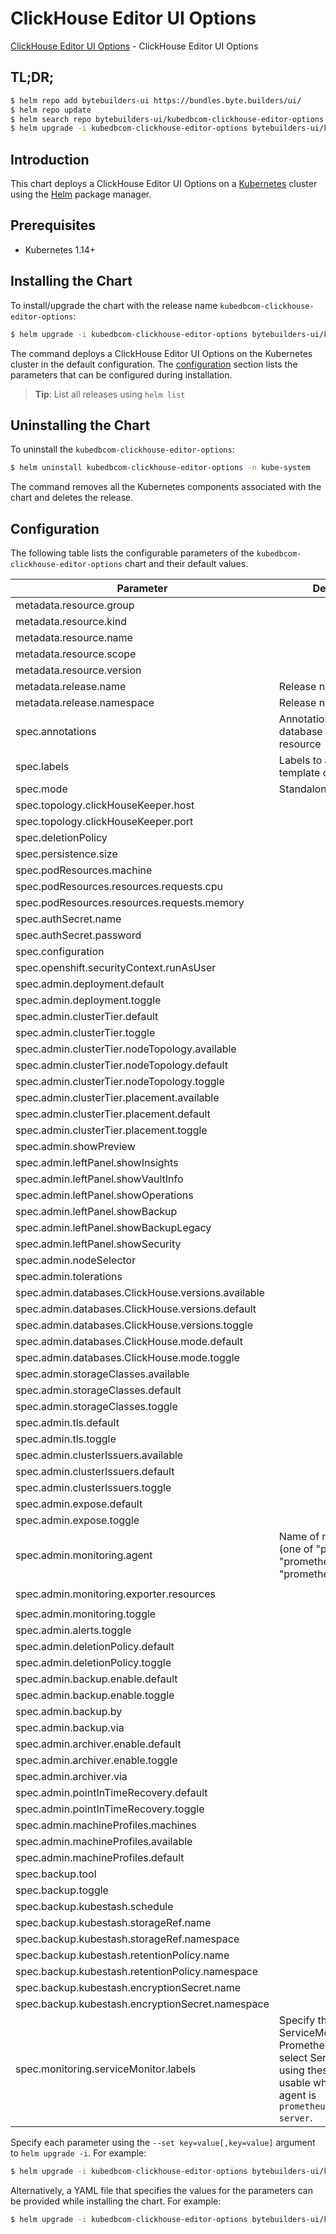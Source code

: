 # ClickHouse Editor UI Options

[ClickHouse Editor UI Options](https://byte.builders) - ClickHouse Editor UI Options

## TL;DR;

```bash
$ helm repo add bytebuilders-ui https://bundles.byte.builders/ui/
$ helm repo update
$ helm search repo bytebuilders-ui/kubedbcom-clickhouse-editor-options --version=v0.13.0
$ helm upgrade -i kubedbcom-clickhouse-editor-options bytebuilders-ui/kubedbcom-clickhouse-editor-options -n kube-system --create-namespace --version=v0.13.0
```

## Introduction

This chart deploys a ClickHouse Editor UI Options on a [Kubernetes](http://kubernetes.io) cluster using the [Helm](https://helm.sh) package manager.

## Prerequisites

- Kubernetes 1.14+

## Installing the Chart

To install/upgrade the chart with the release name `kubedbcom-clickhouse-editor-options`:

```bash
$ helm upgrade -i kubedbcom-clickhouse-editor-options bytebuilders-ui/kubedbcom-clickhouse-editor-options -n kube-system --create-namespace --version=v0.13.0
```

The command deploys a ClickHouse Editor UI Options on the Kubernetes cluster in the default configuration. The [configuration](#configuration) section lists the parameters that can be configured during installation.

> **Tip**: List all releases using `helm list`

## Uninstalling the Chart

To uninstall the `kubedbcom-clickhouse-editor-options`:

```bash
$ helm uninstall kubedbcom-clickhouse-editor-options -n kube-system
```

The command removes all the Kubernetes components associated with the chart and deletes the release.

## Configuration

The following table lists the configurable parameters of the `kubedbcom-clickhouse-editor-options` chart and their default values.

|                     Parameter                      |                                                                                Description                                                                                |                          Default                          |
|----------------------------------------------------|---------------------------------------------------------------------------------------------------------------------------------------------------------------------------|-----------------------------------------------------------|
| metadata.resource.group                            |                                                                                                                                                                           | <code>kubedb.com</code>                                   |
| metadata.resource.kind                             |                                                                                                                                                                           | <code>ClickHouse</code>                                   |
| metadata.resource.name                             |                                                                                                                                                                           | <code>clickhouses</code>                                  |
| metadata.resource.scope                            |                                                                                                                                                                           | <code>Namespaced</code>                                   |
| metadata.resource.version                          |                                                                                                                                                                           | <code>v1alpha2</code>                                     |
| metadata.release.name                              | Release name                                                                                                                                                              | <code>""</code>                                           |
| metadata.release.namespace                         | Release namespace                                                                                                                                                         | <code>""</code>                                           |
| spec.annotations                                   | Annotations to add to the database custom resource                                                                                                                        | <code>{}</code>                                           |
| spec.labels                                        | Labels to add to all the template objects                                                                                                                                 | <code>{}</code>                                           |
| spec.mode                                          | Standalone, Topology                                                                                                                                                      | <code>Standalone</code>                                   |
| spec.topology.clickHouseKeeper.host                |                                                                                                                                                                           | <code>clickhouse-keeper.click-keeper</code>               |
| spec.topology.clickHouseKeeper.port                |                                                                                                                                                                           | <code>2181</code>                                         |
| spec.deletionPolicy                                |                                                                                                                                                                           | <code>WipeOut</code>                                      |
| spec.persistence.size                              |                                                                                                                                                                           | <code>2Gi</code>                                          |
| spec.podResources.machine                          |                                                                                                                                                                           | <code>""</code>                                           |
| spec.podResources.resources.requests.cpu           |                                                                                                                                                                           | <code>500m</code>                                         |
| spec.podResources.resources.requests.memory        |                                                                                                                                                                           | <code>1Gi</code>                                          |
| spec.authSecret.name                               |                                                                                                                                                                           | <code>""</code>                                           |
| spec.authSecret.password                           |                                                                                                                                                                           | <code>""</code>                                           |
| spec.configuration                                 |                                                                                                                                                                           | <code>""</code>                                           |
| spec.openshift.securityContext.runAsUser           |                                                                                                                                                                           | <code>null</code>                                         |
| spec.admin.deployment.default                      |                                                                                                                                                                           | <code>Shared</code>                                       |
| spec.admin.deployment.toggle                       |                                                                                                                                                                           | <code>true</code>                                         |
| spec.admin.clusterTier.default                     |                                                                                                                                                                           | <code>"GeneralPurpose"</code>                             |
| spec.admin.clusterTier.toggle                      |                                                                                                                                                                           | <code>true</code>                                         |
| spec.admin.clusterTier.nodeTopology.available      |                                                                                                                                                                           | <code>[]</code>                                           |
| spec.admin.clusterTier.nodeTopology.default        |                                                                                                                                                                           | <code>""</code>                                           |
| spec.admin.clusterTier.nodeTopology.toggle         |                                                                                                                                                                           | <code>true</code>                                         |
| spec.admin.clusterTier.placement.available         |                                                                                                                                                                           | <code>[]</code>                                           |
| spec.admin.clusterTier.placement.default           |                                                                                                                                                                           | <code>""</code>                                           |
| spec.admin.clusterTier.placement.toggle            |                                                                                                                                                                           | <code>true</code>                                         |
| spec.admin.showPreview                             |                                                                                                                                                                           | <code>false</code>                                        |
| spec.admin.leftPanel.showInsights                  |                                                                                                                                                                           | <code>true</code>                                         |
| spec.admin.leftPanel.showVaultInfo                 |                                                                                                                                                                           | <code>true</code>                                         |
| spec.admin.leftPanel.showOperations                |                                                                                                                                                                           | <code>true</code>                                         |
| spec.admin.leftPanel.showBackup                    |                                                                                                                                                                           | <code>true</code>                                         |
| spec.admin.leftPanel.showBackupLegacy              |                                                                                                                                                                           | <code>false</code>                                        |
| spec.admin.leftPanel.showSecurity                  |                                                                                                                                                                           | <code>false</code>                                        |
| spec.admin.nodeSelector                            |                                                                                                                                                                           | <code>{}</code>                                           |
| spec.admin.tolerations                             |                                                                                                                                                                           | <code>[]</code>                                           |
| spec.admin.databases.ClickHouse.versions.available |                                                                                                                                                                           | <code>[]</code>                                           |
| spec.admin.databases.ClickHouse.versions.default   |                                                                                                                                                                           | <code>""</code>                                           |
| spec.admin.databases.ClickHouse.versions.toggle    |                                                                                                                                                                           | <code>true</code>                                         |
| spec.admin.databases.ClickHouse.mode.default       |                                                                                                                                                                           | <code>"Topology"</code>                                   |
| spec.admin.databases.ClickHouse.mode.toggle        |                                                                                                                                                                           | <code>true</code>                                         |
| spec.admin.storageClasses.available                |                                                                                                                                                                           | <code>[]</code>                                           |
| spec.admin.storageClasses.default                  |                                                                                                                                                                           | <code>""</code>                                           |
| spec.admin.storageClasses.toggle                   |                                                                                                                                                                           | <code>true</code>                                         |
| spec.admin.tls.default                             |                                                                                                                                                                           | <code>false</code>                                        |
| spec.admin.tls.toggle                              |                                                                                                                                                                           | <code>true</code>                                         |
| spec.admin.clusterIssuers.available                |                                                                                                                                                                           | <code>[]</code>                                           |
| spec.admin.clusterIssuers.default                  |                                                                                                                                                                           | <code>""</code>                                           |
| spec.admin.clusterIssuers.toggle                   |                                                                                                                                                                           | <code>true</code>                                         |
| spec.admin.expose.default                          |                                                                                                                                                                           | <code>false</code>                                        |
| spec.admin.expose.toggle                           |                                                                                                                                                                           | <code>false</code>                                        |
| spec.admin.monitoring.agent                        | Name of monitoring agent (one of "prometheus.io", "prometheus.io/operator", "prometheus.io/builtin")                                                                      | <code>""</code>                                           |
| spec.admin.monitoring.exporter.resources           |                                                                                                                                                                           | <code>{"requests":{"cpu":"100m","memory":"128Mi"}}</code> |
| spec.admin.monitoring.toggle                       |                                                                                                                                                                           | <code>false</code>                                        |
| spec.admin.alerts.toggle                           |                                                                                                                                                                           | <code>false</code>                                        |
| spec.admin.deletionPolicy.default                  |                                                                                                                                                                           | <code>WipeOut</code>                                      |
| spec.admin.deletionPolicy.toggle                   |                                                                                                                                                                           | <code>true</code>                                         |
| spec.admin.backup.enable.default                   |                                                                                                                                                                           | <code>false</code>                                        |
| spec.admin.backup.enable.toggle                    |                                                                                                                                                                           | <code>false</code>                                        |
| spec.admin.backup.by                               |                                                                                                                                                                           | <code>BackupConfiguration</code>                          |
| spec.admin.backup.via                              |                                                                                                                                                                           | <code>Restic</code>                                       |
| spec.admin.archiver.enable.default                 |                                                                                                                                                                           | <code>false</code>                                        |
| spec.admin.archiver.enable.toggle                  |                                                                                                                                                                           | <code>false</code>                                        |
| spec.admin.archiver.via                            |                                                                                                                                                                           | <code>Restic</code>                                       |
| spec.admin.pointInTimeRecovery.default             |                                                                                                                                                                           | <code>false</code>                                        |
| spec.admin.pointInTimeRecovery.toggle              |                                                                                                                                                                           | <code>false</code>                                        |
| spec.admin.machineProfiles.machines                |                                                                                                                                                                           | <code>[]</code>                                           |
| spec.admin.machineProfiles.available               |                                                                                                                                                                           | <code>[]</code>                                           |
| spec.admin.machineProfiles.default                 |                                                                                                                                                                           | <code>""</code>                                           |
| spec.backup.tool                                   |                                                                                                                                                                           | <code>""</code>                                           |
| spec.backup.toggle                                 |                                                                                                                                                                           | <code>true</code>                                         |
| spec.backup.kubestash.schedule                     |                                                                                                                                                                           | <code>""</code>                                           |
| spec.backup.kubestash.storageRef.name              |                                                                                                                                                                           | <code>""</code>                                           |
| spec.backup.kubestash.storageRef.namespace         |                                                                                                                                                                           | <code>""</code>                                           |
| spec.backup.kubestash.retentionPolicy.name         |                                                                                                                                                                           | <code>""</code>                                           |
| spec.backup.kubestash.retentionPolicy.namespace    |                                                                                                                                                                           | <code>""</code>                                           |
| spec.backup.kubestash.encryptionSecret.name        |                                                                                                                                                                           | <code>""</code>                                           |
| spec.backup.kubestash.encryptionSecret.namespace   |                                                                                                                                                                           | <code>""</code>                                           |
| spec.monitoring.serviceMonitor.labels              | Specify the labels for ServiceMonitor. Prometheus crd will select ServiceMonitor using these labels. Only usable when monitoring agent is `prometheus.io/webhook server`. | <code>{}</code>                                           |


Specify each parameter using the `--set key=value[,key=value]` argument to `helm upgrade -i`. For example:

```bash
$ helm upgrade -i kubedbcom-clickhouse-editor-options bytebuilders-ui/kubedbcom-clickhouse-editor-options -n kube-system --create-namespace --version=v0.13.0 --set metadata.resource.group=kubedb.com
```

Alternatively, a YAML file that specifies the values for the parameters can be provided while
installing the chart. For example:

```bash
$ helm upgrade -i kubedbcom-clickhouse-editor-options bytebuilders-ui/kubedbcom-clickhouse-editor-options -n kube-system --create-namespace --version=v0.13.0 --values values.yaml
```
